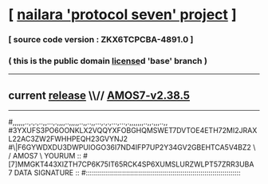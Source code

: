 
# [ [nailara 'protocol seven' project](http://nailara.network/) ]

### [ source code version : ZKX6TCPCBA-4891.0 ]

### ( this is the public domain [license](../license)d 'base' branch )
---
## current [release](https://github.com/nailara-technologies/protocol-7/releases) \\\\// [AMOS7-v2.38.5](https://github.com/nailara-technologies/protocol-7/releases/tag/AMOS7-v2.38.5)
---

#,,,,,,..,.,.,..,,...,.,,,,..,,,,,..,,..,,...,.,.,...,...,.,,,,,,,..,,.,,,..,,
#3YXUFS3PO6OONKLX2VQQYXFOBGHQMSWET7DVTOE4ETH72MI2JRAXL22AC3ZW2FWHHPEQH23GVYNJ2
#\\\|F6GYWDXDU3DWPUIOGO36I7ND4IFP7UP2Y34GV2GBEHTCA5V4BZ2 \ / AMOS7 \ YOURUM ::
#\[7]MMGKT443XIZTH7CP6K75IT65RCK4SP6XUMSLURZWLPT57ZRR3UBA 7  DATA SIGNATURE ::
#:::::::::::::::::::::::::::::::::::::::::::::::::::::::::::::::::::::::::::::
